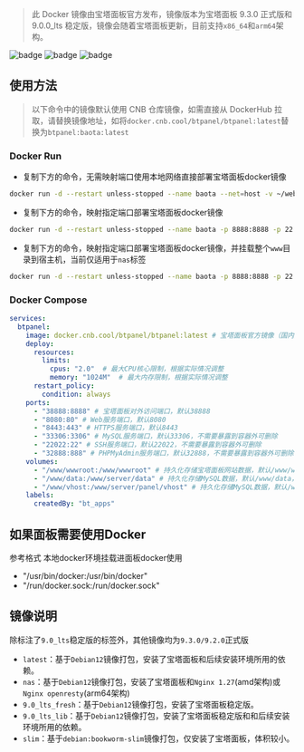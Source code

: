 > 此 Docker 镜像由宝塔面板官方发布，镜像版本为宝塔面板 9.3.0 正式版和 9.0.0_lts 稳定版，镜像会随着宝塔面板更新，目前支持`x86_64`和`arm64`架构。

![badge](https://cnb.cool/btpanel/btpanel/-/badge/git/latest/ci/git-clone-yyds)
![badge](https://cnb.cool/btpanel/btpanel/-/badge/git/latest/ci/pipeline-as-code)
![badge](https://cnb.cool/btpanel/btpanel/-/badge/git/latest/ci/status/push)

## 使用方法
> 以下命令中的镜像默认使用 CNB 仓库镜像，如需直接从 DockerHub 拉取，请替换镜像地址，如将`docker.cnb.cool/btpanel/btpanel:latest`替换为`btpanel:baota:latest`

### Docker Run
- 复制下方的命令，无需映射端口使用本地网络直接部署宝塔面板docker镜像
```bash
docker run -d --restart unless-stopped --name baota --net=host -v ~/website_data:/www/wwwroot -v ~/mysql_data:/www/server/data -v /vhost:/www/server/panel/vhost docker.cnb.cool/btpanel/btpanel:latest
```
- 复制下方的命令，映射指定端口部署宝塔面板docker镜像
```bash
docker run -d --restart unless-stopped --name baota -p 8888:8888 -p 22:22 -p 443:443 -p 80:80 -p 888:888 -v ~/website_data:/www/wwwroot -v ~/mysql_data:/www/server/data -v ~/vhost:/www/server/panel/vhost docker.cnb.cool/btpanel/btpanel:latest
```
- 复制下方的命令，映射指定端口部署宝塔面板docker镜像，并挂载整个`www`目录到宿主机，当前仅适用于`nas`标签
```bash
docker run -d --restart unless-stopped --name baota -p 8888:8888 -p 22:22 -p 443:443 -p 80:80 -p 888:888 -v ~/website_data:/www docker.cnb.cool/btpanel/btpanel:nas
```

### Docker Compose
```yml
services:
  btpanel:
    image: docker.cnb.cool/btpanel/btpanel:latest # 宝塔面板官方镜像（国内源），也可直接使用dockerhub镜像 btpanel/baota:latest
    deploy:
      resources:
        limits:
          cpus: "2.0"  # 最大CPU核心限制，根据实际情况调整
          memory: "1024M"  # 最大内存限制，根据实际情况调整
      restart_policy:
        condition: always
    ports:
      - "38888:8888" # 宝塔面板对外访问端口，默认38888
      - "8080:80" # Web服务端口，默认8080
      - "8443:443" # HTTPS服务端口，默认8443
      - "33306:3306" # MySQL服务端口，默认33306，不需要暴露到容器外可删除
      - "22022:22" # SSH服务端口，默认22022，不需要暴露到容器外可删除
      - "32888:888" # PHPMyAdmin服务端口，默认32888，不需要暴露到容器外可删除
    volumes:
      - "/www/wwwroot:/www/wwwroot" # 持久化存储宝塔面板网站数据，默认/www/wwwroot，可根据实际情况调整目录
      - "/www/data:/www/server/data" # 持久化存储MySQL数据，默认/www/data，可根据实际情况调整目录
      - "/www/vhost:/www/server/panel/vhost" # 持久化存储MySQL数据，默认/www/data，可根据实际情况调整目录
    labels:
      createdBy: "bt_apps"
```
## 如果面板需要使用Docker
参考格式  本地docker环境挂载进面板docker使用
- "/usr/bin/docker:/usr/bin/docker"
- "/run/docker.sock:/run/docker.sock"

## 镜像说明
除标注了`9.0_lts`稳定版的标签外，其他镜像均为`9.3.0/9.2.0`正式版
- `latest`：基于`Debian12`镜像打包，安装了宝塔面板和后续安装环境所用的依赖。
- `nas`：基于`Debian12`镜像打包，安装了宝塔面板和`Nginx 1.27`(amd架构)或`Nginx openresty`(arm64架构)
- `9.0_lts_fresh`：基于`Debian12`镜像打包，安装了宝塔面板稳定版。
- `9.0_lts_lib`：基于`Debian12`镜像打包，安装了宝塔面板稳定版和和后续安装环境所用的依赖。
- `slim`：基于`debian:bookworm-slim`镜像打包，仅安装了宝塔面板，体积较小。
